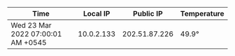 | Time     | Local IP | Public IP | Temperature |
| ----------- | ----------- | ----------- | ----------- |
| Wed 23 Mar 2022 07:00:01 AM +0545      | 10.0.2.133     | 202.51.87.226  | 49.9° |
